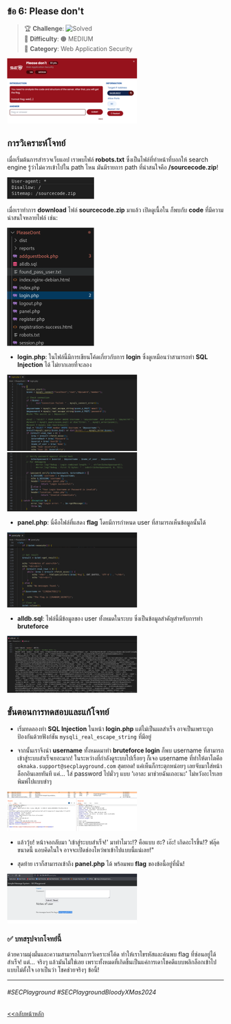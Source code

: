 ## ข้อ 6: Please don't

> 🏆 **Challenge**: ![Solved](https://img.shields.io/badge/status-solved-brightgreen)  
> 💪 **Difficulty**:  🟠 MEDIUM  
> 🎯 **Category**: Web Application Security

<img src="./resources/38.png" alt="" style="width:60% !important;">

## การวิเคราะห์โจทย์ 
เมื่อเริ่มต้นการสำรวจเว็บแอป เราพบไฟล์ **robots.txt** ซึ่งเป็นไฟล์ที่ทำหน้าที่บอกให้ search engine รู้ว่าไม่ควรเข้าไปใน path ไหน มันมีรายการ path ที่น่าสนใจคือ **/sourcecode.zip**!   

<img src="./resources/39.png" alt="" style="width:40% !important;">

เมื่อเราทำการ **download** ไฟล์ **sourcecode.zip** มาแล้ว เปิดดูเนื้อใน ก็พบกับ **code** ที่มีความน่าสนใจหลายไฟล์ เช่น:  

<img src="./resources/40.png" alt="" style="width:40% !important;">

- **login.php**: ในไฟล์นี้มีการเขียนโค้ดเกี่ยวกับการ **login** ซึ่งดูเหมือนว่าสามารถทำ **SQL Injection** ได้ ไม่ยากเลยที่จะลอง  

<img src="./resources/41.png" alt="" style="width:60% !important;">
<img src="./resources/42.png" alt="" style="width:60% !important;">


- **panel.php**: นี่คือไฟล์ที่แสดง **flag** โดยมีการกำหนด user ที่สามารถเห็นข้อมูลนั้นได้  

<img src="./resources/43.png" alt="" style="width:60% !important;">

- **alldb.sql**: ไฟล์นี้มีข้อมูลของ user ทั้งหมดในระบบ ซึ่งเป็นข้อมูลสำคัญสำหรับการทำ **bruteforce**   

<img src="./resources/44.png" alt="" style="width:60% !important;">

## ขั้นตอนการทดสอบและแก้โจทย์  
- เริ่มทดลองทำ **SQL Injection** ในหน้า **login.php** แต่ไม่เป็นผลสำเร็จ อาจเป็นเพราะถูกป้องกันด้วยฟังก์ชัน `mysqli_real_escape_string` ที่มีอยู่  

- จากนั้นเราจึงนำ **username** ทั้งหมดมาทำ **bruteforce login** ก็พบ username ที่สามารถเข้าสู่ระบบสำเร็จเยอะมาก! ในระหว่างที่กำลังดูระบบไปเรื่อยๆ ก็เจอ username ที่ทำให้ตาโตคือ `oknaka.support@secplayground.com` สุดยอด! แค่เห็นก็กระตุกหน่อยๆ เลยจับมาใส่หน้าล็อกอินเลยทันที แค่... ใส่ password ไปมั่วๆ แบบ 'เอาละ มาช่วยฉันเถอะนะ' ไม่หวังอะไรเลย พิมพ์ไปแบบขำๆ

<img src="./resources/46.png" alt="" style="width:60% !important;"> 

- แล้ววุ้บ! หน้าจอกลับมา 'เข้าสู่ระบบสำเร็จ!' มาทำไมวะ!? คือแบบ ฮะ? เอ๊ะ! เกิดอะไรขึ้น!? ฟลุ๊คขนาดนี้ แอบคิดในใจ อาจจะเปิดช่องโหว่พาเข้าไปแบบนี้แน่เลย!"

- สุดท้าย เราก็สามารถเข้าถึง **panel.php** ได้ พร้อมพบ **flag** ของข้อนี้อยู่ที่นั่น!  

<img src="./resources/45.png" alt="" style="width:60% !important;">

### ✅ บทสรุปจากโจทย์นี้   
ด้วยความมุ่งมั่นและความสามารถในการวิเคราะห์โค้ด ทำให้เราไขรหัสและค้นพบ flag ที่ซ่อนอยู่ได้สำเร็จ! แต่... จริงๆ แล้วมันไม่ใช่เลย เพราะทั้งหมดที่เกิดขึ้นเป็นแค่การเดาโชคดีแบบพลิกล็อกเข้าไปแบบไม่ตั้งใจ เอาเป็นว่า โชคช่วยจริงๆ ข้อนี้!  

---
###### #SECPlayground   #SECPlaygroundBloodyXMas2024 

<a href="./"><<กลับหน้าหลัก</a>